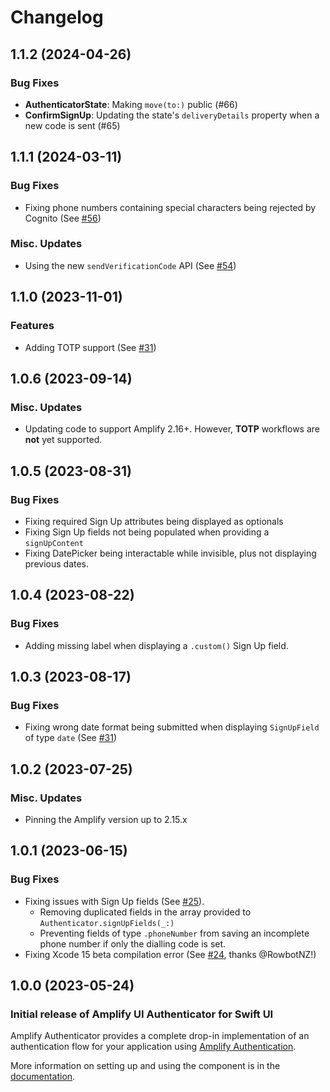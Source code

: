 # Changelog

## 1.1.2 (2024-04-26)

### Bug Fixes

- **AuthenticatorState**: Making `move(to:)` public (#66)
- **ConfirmSignUp**: Updating the state's `deliveryDetails` property when a new code is sent (#65)

## 1.1.1 (2024-03-11)

### Bug Fixes
- Fixing phone numbers containing special characters being rejected by Cognito (See [#56](https://github.com/aws-amplify/amplify-ui-swift-authenticator/pull/56))

### Misc. Updates
- Using the new `sendVerificationCode` API (See [#54](https://github.com/aws-amplify/amplify-ui-swift-authenticator/pull/54))

## 1.1.0 (2023-11-01)

### Features
- Adding TOTP support (See [#31](https://github.com/aws-amplify/amplify-ui-swift-authenticator/pull/43))

## 1.0.6 (2023-09-14)

### Misc. Updates
- Updating code to support Amplify 2.16+. However, **TOTP** workflows are **not** yet supported.

## 1.0.5 (2023-08-31)

### Bug Fixes
- Fixing required Sign Up attributes being displayed as optionals
- Fixing Sign Up fields not being populated when providing a `signUpContent`
- Fixing DatePicker being interactable while invisible, plus not displaying previous dates.

## 1.0.4 (2023-08-22)
### Bug Fixes
- Adding missing label when displaying a `.custom()` Sign Up field.

## 1.0.3 (2023-08-17)

### Bug Fixes
- Fixing wrong date format being submitted when displaying `SignUpField` of type `date` (See [#31](https://github.com/aws-amplify/amplify-ui-swift-authenticator/pull/31))

## 1.0.2 (2023-07-25)

### Misc. Updates
- Pinning the Amplify version up to 2.15.x

## 1.0.1 (2023-06-15)

### Bug Fixes
- Fixing issues with Sign Up fields (See [#25](https://github.com/aws-amplify/amplify-ui-swift-authenticator/pull/25)).
  - Removing duplicated fields in the array provided to `Authenticator.signUpFields(_:)`
  - Preventing fields of type `.phoneNumber` from saving an incomplete phone number if only the dialling code is set.
- Fixing Xcode 15 beta compilation error (See [#24](https://github.com/aws-amplify/amplify-ui-swift-authenticator/pull/24), thanks @RowbotNZ!)


## 1.0.0 (2023-05-24)

### Initial release of Amplify UI Authenticator for Swift UI

Amplify Authenticator provides a complete drop-in implementation of an authentication flow for your application using [Amplify Authentication](https://docs.amplify.aws/lib/auth/getting-started/q/platform/ios/).

More information on setting up and using the component is in the [documentation](https://ui.docs.amplify.aws/swift/connected-components/authenticator).
